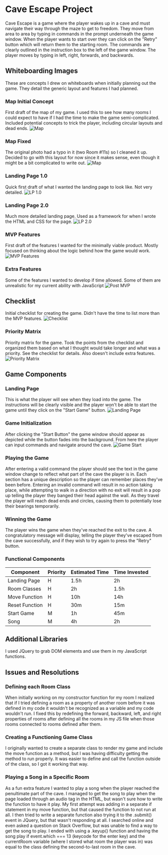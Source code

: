# Cave Escape Project

Cave Escape is a game where the player wakes up in a cave and must navigate their way through the maze to get to freedom. They move from area to area by typing in commands in the prompt underneath the game window. When the player wants to start over they can click on the "Retry" button which will return them to the starting room. The commands are clearly outlined in the instruction box to the left of the game window. The player moves by typing in left, right, forwards, and backwards. 

## Whiteboarding Images

These are concepts I drew on whiteboards when initially planning out the game. They detail the generic layout and features I had planned. 

### Map Initial Concept
First draft of the map of my game. I used this to see how many rooms I could expect to have if I had the time to make the game semi-complicated. Included potential concepts to trick the player, including circular layouts and dead ends.
![Map](/Photos/IMAG0024.jpg)

### Map Fixed
The original photo had a typo in it (two Room #11s) so I cleaned it up. Decided to go with this layout for now since it makes sense, even though it might be a bit complicated to write out.
![Map](/Photos/IMAG0032.jpg)

### Landing Page 1.0
Quick first draft of what I wanted the landing page to look like. Not very detailed.
![LP 1.0](/Photos/IMAG0025.jpg)

### Landing Page 2.0
Much more detailed landing page. Used as a framework for when I wrote the HTML and CSS for the page.
![LP 2.0](/Photos/IMAG0027.jpg)

### MVP Features
First draft of the features I wanted for the minimally viable product. Mostly focused on thinking about the logic behind how the game would work.
![MVP Features](/Photos/IMAG0029.jpg)

### Extra Features
Some of the features I wanted to develop if time allowed. Some of them are unrealistic for my current ability with JavaScript
![Post MVP](/Photos/IMAG0028.jpg)

## Checklist
Initial checklist for creating the game. Didn't have the time to list more than the MVP features.
![Checklist](/Photos/IMAG0030.jpg)

### Priority Matrix
Priority matrix for the game. Took the points from the checklist and organized them based on what I thought would take longer and what was a priority. See the checklist for details. Also doesn't include extra features. 
![Priority Matrix](/Photos/IMAG0026.jpg)

## Game Components

### Landing Page
This is what the player will see when they load into the game. The instructions will be clearly visible and the player won't be able to start the game until they click on the "Start Game" button. 
![Landing Page](Photos/Landing-Page.png)

### Game Initialization
After clicking the "Start Button" the game window should appear as depicted while the button fades into the background. From here the player can input commands and navigate around the cave. 
![Game Start](Photos/Game-Start.png)

### Playing the Game
After entering a valid command the player should see the text in the game window change to reflect what part of the cave the player is in. Each section has a unique description so the player can remember places they've been before. Entering an invalid command will result in no action taking place, while attempting to walk in a direction with no exit will result in a pop up telling the player they banged their head against the wall. As they travel the player will reach dead ends and circles, causing them to potentially lose their bearings temporarily.

### Winning the Game
The player wins the game when they've reached the exit to the cave. A congratulatory message will display, telling the player they've escaped from the cave successfully, and if they wish to try again to press the "Retry" button. 

### Functional Components

|Component|Priority|Estimated Time|Time Invested|
|---------|--------|--------------|-------------|
|Landing Page| H   | 1.5h         | 2h          |
|Room Classes| H   | 2h           | 1.5h        |
|Move Function| H  | 10h          | 14h         |
|Reset Function| H | 30m          | 15m         |
|Start Game| M     | 1h           | 45m         |
|Song |  M         | 4h           | 2h          |   

## Additional Libraries
I used JQuery to grab DOM elements and use them in my JavaScript functions. 

## Issues and Resolutions

### Defining each Room Class
When initially working on my constructor function for my room I realized that if I tried defining a room as a property of another room before it was defined in my code it wouldn't be recognized as a variable and my code wouldn't run. I fixed this by redefining the forward, backward, left, and right properties of rooms after defining all the rooms in my JS file when those rooms connected to rooms defined after them. 

### Creating a Functioning Game Class
I originally wanted to create a separate class to render my game and include the move function as a method, but I was having difficulty getting the method to run properly. It was easier to define and call the function outside of the class, so I got it working that way. 

### Playing a Song in a Specific Room

As a fun extra feature I wanted to play a song when the player reached the penultimate part of the cave. I managed to get the song to play when the page loaded through an audio tag in the HTML, but wasn't sure how to write the function to have it play. My first attempt was adding in a separate if statement in my move function, but that caused the function to not run at all. I then tried to write a separate function also trying it to the .submit() event in JQuery, but that wasn't responding at all. I searched online and even asked a question on Stack Overflow, but was unable to find a way to get the song to play. I ended with using a .keyup() function and having the song play if event.which === 13 (keycode for the enter key) and the currentRoom variable (where I stored what room the player was in) was equal to the class defining the second-to-last room in the cave.

















